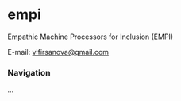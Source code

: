 # empi
Empathic Machine Processors for Inclusion (EMPI)

E-mail: [vifirsanova@gmail.com](mailto:vifirsanova@gmail.com)

### Navigation

...

